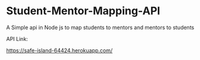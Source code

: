 # Student-Mentor-Mapping-API
A Simple api in Node js to map students to mentors and mentors to students


API Link:

https://safe-island-64424.herokuapp.com/

